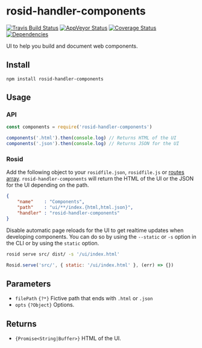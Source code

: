 # rosid-handler-components

[![Travis Build Status](https://travis-ci.org/comwrap/rosid-handler-components.svg?branch=master)](https://travis-ci.org/comwrap/rosid-handler-components) [![AppVeyor Status](https://ci.appveyor.com/api/projects/status/6fxwnrdhoh7xw9n1?svg=true)](https://ci.appveyor.com/project/electerious/rosid-handler-components) [![Coverage Status](https://coveralls.io/repos/github/comwrap/rosid-handler-components/badge.svg?branch=master)](https://coveralls.io/github/comwrap/rosid-handler-components?branch=master)  [![Dependencies](https://david-dm.org/comwrap/rosid-handler-components.svg)](https://david-dm.org/comwrap/rosid-handler-components#info=dependencies)

UI to help you build and document web components.

## Install

```
npm install rosid-handler-components
```

## Usage

### API

```js
const components = require('rosid-handler-components')

components('.html').then(console.log) // Returns HTML of the UI
components('.json').then(console.log) // Returns JSON for the UI
```

### Rosid

Add the following object to your `rosidfile.json`, `rosidfile.js` or [routes array](https://github.com/electerious/Rosid/blob/master/docs/Routes.md). `rosid-handler-components` will return the HTML of the UI or the JSON for the UI depending on the path.

```json
{
	"name"    : "Components",
	"path"    : "ui/**/index.{html,html.json}",
	"handler" : "rosid-handler-components"
}
```

Disable automatic page reloads for the UI to get realtime updates when developing components. You can do so by using the `--static` or `-s` option in the CLI or by using the `static` option.

```sh
rosid serve src/ dist/ -s '/ui/index.html'
```

```js
Rosid.serve('src/', { static: '/ui/index.html' }, (err) => {})
```

## Parameters

- `filePath` `{?*}` Fictive path that ends with `.html` or `.json`
- `opts` `{?Object}` Options.

## Returns

- `{Promise<String|Buffer>}` HTML of the UI.